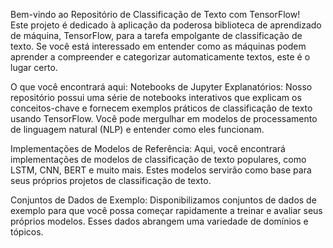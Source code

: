 
Bem-vindo ao Repositório de Classificação de Texto com TensorFlow! <br>
Este projeto é dedicado à aplicação da poderosa biblioteca de aprendizado de máquina, TensorFlow, para a tarefa empolgante de classificação de texto. Se você está interessado em entender como as máquinas podem aprender a compreender e categorizar automaticamente textos, este é o lugar certo.

O que você encontrará aqui:
Notebooks de Jupyter Explanatórios: Nosso repositório possui uma série de notebooks interativos que explicam os conceitos-chave e fornecem exemplos práticos de classificação de texto usando TensorFlow. Você pode mergulhar em modelos de processamento de linguagem natural (NLP) e entender como eles funcionam.

Implementações de Modelos de Referência: Aqui, você encontrará implementações de modelos de classificação de texto populares, como LSTM, CNN, BERT e muito mais. Estes modelos servirão como base para seus próprios projetos de classificação de texto.

Conjuntos de Dados de Exemplo: Disponibilizamos conjuntos de dados de exemplo para que você possa começar rapidamente a treinar e avaliar seus próprios modelos. Esses dados abrangem uma variedade de domínios e tópicos.


 

